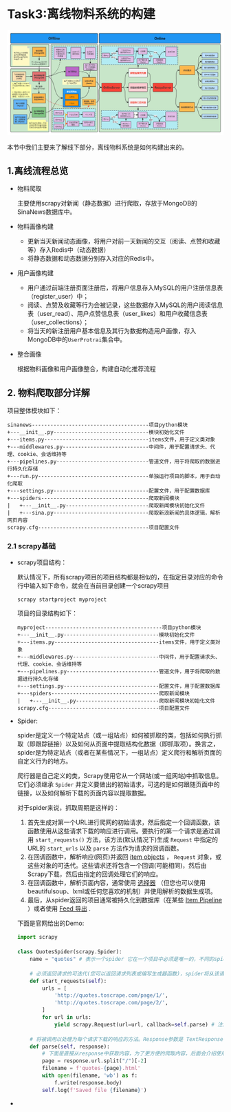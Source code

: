 # Task3:离线物料系统的构建

![](material/ch1-overview.png)

本节中我们主要来了解线下部分，离线物料系统是如何构建出来的。

## 1.离线流程总览

- 物料爬取

  主要使用scrapy对新闻（静态数据）进行爬取，存放于MongoDB的SinaNews数据库中。

- 物料画像构建

  - 更新当天新闻动态画像，将用户对前一天新闻的交互（阅读、点赞和收藏等）存入Redis中（动态数据）
  - 将静态数据和动态数据分别存入对应的Redis中。

- 用户画像构建

  - 用户通过前端注册页面注册后，将用户信息存入MySQL的用户注册信息表（register_user）中；
  - 阅读、点赞及收藏等行为会被记录，这些数据存入MySQL的用户阅读信息表（user_read）、用户点赞信息表（user_likes）和用户收藏信息表（user_collections）；
  - 将当天的新注册用户基本信息及其行为数据构造用户画像，存入MongoDB中的`UserProtrai`集合中。

- 整合画像

  根据物料画像和用户画像整合，构建自动化推荐流程

## 2. 物料爬取部分详解

项目整体模块如下：

```
sinanews--------------------------------------项目python模块
+---__init__.py-------------------------------模块初始化文件
+---items.py----------------------------------items文件，用于定义类对象
+---middlewares.py----------------------------中间件，用于配置请求头、代理、cookie、会话维持等
+---pipelines.py------------------------------管道文件，用于将爬取的数据进行持久化存储
+---run.py------------------------------------单独运行项目的脚本，用于自动化爬取
+---settings.py-------------------------------配置文件，用于配置数据库
+---spiders-----------------------------------爬取新闻模块
|   +---__init__.py---------------------------爬取新闻模块初始化文件
|   +---sina.py-------------------------------爬取新浪新闻的具体逻辑，解析网页内容
scrapy.cfg------------------------------------项目配置文件
```

### 2.1 scrapy基础

- scrapy项目结构：

  默认情况下，所有scrapy项目的项目结构都是相似的，在指定目录对应的命令行中输入如下命令，就会在当前目录创建一个scrapy项目

  ```
  scrapy startproject myproject
  ```

  项目的目录结构如下：

  ```
  myproject--------------------------------------项目python模块
  +---__init__.py-------------------------------模块初始化文件
  +---items.py----------------------------------items文件，用于定义类对象
  +---middlewares.py----------------------------中间件，用于配置请求头、代理、cookie、会话维持等
  +---pipelines.py------------------------------管道文件，用于将爬取的数据进行持久化存储
  +---settings.py-------------------------------配置文件，用于配置数据库
  +---spiders-----------------------------------爬取新闻模块
  |   +---__init__.py---------------------------爬取新闻模块初始化文件
  scrapy.cfg------------------------------------项目配置文件
  ```

- Spider:

  spider是定义一个特定站点（或一组站点）如何被抓取的类，包括如何执行抓取（即跟踪链接）以及如何从页面中提取结构化数据（即抓取项）。换言之，spider是为特定站点（或者在某些情况下，一组站点）定义爬行和解析页面的自定义行为的地方。

  爬行器是自己定义的类，Scrapy使用它从一个网站(或一组网站)中抓取信息。它们必须继承 `Spider` 并定义要做出的初始请求，可选的是如何跟随页面中的链接，以及如何解析下载的页面内容以提取数据。

  对于spider来说，抓取周期是这样的：

  1. 首先生成对第一个URL进行爬网的初始请求，然后指定一个回调函数，该函数使用从这些请求下载的响应进行调用。要执行的第一个请求是通过调用 `start_requests()` 方法，该方法(默认情况下)生成 `Request` 中指定的URL的 `start_urls` 以及 `parse` 方法作为请求的回调函数。
  2. 在回调函数中，解析响应(网页)并返回 [item objects](https://www.osgeo.cn/scrapy/topics/items.html#topics-items) ， `Request` 对象，或这些对象的可迭代。这些请求还将包含一个回调(可能相同)，然后由Scrapy下载，然后由指定的回调处理它们的响应。
  3. 在回调函数中，解析页面内容，通常使用 [选择器](https://www.osgeo.cn/scrapy/topics/selectors.html#topics-selectors) （但您也可以使用beautifulsoup、lxml或任何您喜欢的机制）并使用解析的数据生成项。
  4. 最后，从spider返回的项目通常被持久化到数据库（在某些 [Item Pipeline](https://www.osgeo.cn/scrapy/topics/item-pipeline.html#topics-item-pipeline) ）或者使用 [Feed 导出](https://www.osgeo.cn/scrapy/topics/feed-exports.html#topics-feed-exports) .

  下面是官网给出的Demo:

  ```python
  import scrapy
  
  class QuotesSpider(scrapy.Spider):
      name = "quotes" # 表示一个spider 它在一个项目中必须是唯一的，不同的spider不能被设置相同的名称。
  	
      # 必须返回请求的可迭代(您可以返回请求列表或编写生成器函数)，spider将从该请求开始爬行。后续请求将从这些初始请求中相继生成。
      def start_requests(self):
          urls = [
              'http://quotes.toscrape.com/page/1/',
              'http://quotes.toscrape.com/page/2/',
          ]
          for url in urls:
              yield scrapy.Request(url=url, callback=self.parse) # 注意，这里callback调用了下面定义的parse方法
  	
      # 将被调用以处理为每个请求下载的响应的方法。Response参数是 TextResponse 它保存页面内容，并具有进一步有用的方法来处理它。
      def parse(self, response):
          # 下面是直接从response中获取内容，为了更方便的爬取内容，后面会介绍使用selenium来模拟人用浏览器，并且使用对应的方法来提取我们想要爬取的内容
          page = response.url.split("/")[-2]
          filename = f'quotes-{page}.html'
          with open(filename, 'wb') as f:
              f.write(response.body)
          self.log(f'Saved file {filename}')
  ```

  

- 
